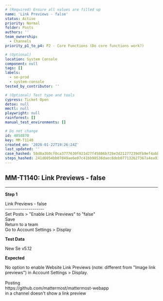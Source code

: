 ```yaml
---
# (Required) Ensure all values are filled up
name: 'Link Previews - false'
status: Active
priority: Normal
folder: Posts
authors: ''
team_ownership:
  - Channels
priority_p1_to_p4: P2 - Core Functions (Do core functions work?)

# (Optional)
location: System Console
component: null
tags: []
labels:
  - se-prod
  - system-console
tested_by_contributor: ''

# (Optional) Test type and tools
cypress: Ticket Open
detox: null
mmctl: null
playwright: null
rainforest: []
manual_test_environments: []

# Do not change
id: 4058870
key: MM-T1140
created_on: '2020-01-22T19:26:24Z'
last_updated: ''
case_hashed: 58d8a3b0cf0ca3777630f021d27f45886b728e3d21277239dfb9ef4abbdec655396f48980947d23497cca8780f8e197e
steps_hashed: 241d6054bb07849ae6e07c41bb98536daec8deb077132627367a4ea933f6f65051ca75308179382d48d4248edc3e06de
---
```


<!-- (Auto-generated) Based on frontmatter's "key" and "name" -->

## MM-T1140: Link Previews - false

---

**Step 1**

Link Previews - false\
\--------------------\
Set Posts > "Enable Link Previews" to "false"\
Save\
Return to a team\
Go to Account Settings > Display

**Test Data**

New Se v5.12

**Expected**

No option to enable Website Link Previews (note: different from "Image link previews") in Account Settings > Display.\
\
Posting\
https\://github.com/mattermost/mattermost-webapp\
in a channel doesn't show a link preview
